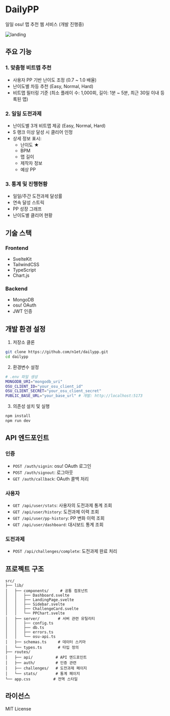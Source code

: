 # DailyPP

일일 osu! 맵 추천 웹 서비스 (개발 진행중)

![landing](https://github.com/user-attachments/assets/f8fb0208-c39b-4d30-96e6-1c2f15b6118f)

## 주요 기능

### 1. 맞춤형 비트맵 추천
- 사용자 PP 기반 난이도 조정 (0.7 ~ 1.0 배율)
- 난이도별 차등 추천 (Easy, Normal, Hard)
- 비트맵 필터링 기준 (최소 플레이 수: 1,000회, 길이: 1분 ~ 5분, 최근 30일 이내 등록된 맵)

### 2. 일일 도전과제
- 난이도별 3개 비트맵 제공 (Easy, Normal, Hard)
- S 랭크 이상 달성 시 클리어 인정
- 상세 정보 표시:
  - 난이도 ★
  - BPM
  - 맵 길이
  - 제작자 정보
  - 예상 PP

### 3. 통계 및 진행현황
- 일일/주간 도전과제 달성률
- 연속 달성 스트릭
- PP 성장 그래프
- 난이도별 클리어 현황

## 기술 스택

### Frontend
- SvelteKit
- TailwindCSS
- TypeScript
- Chart.js

### Backend
- MongoDB
- osu! OAuth
- JWT 인증

## 개발 환경 설정

1. 저장소 클론
~~~bash
git clone https://github.com/n1et/dailypp.git
cd dailypp
~~~

2. 환경변수 설정
~~~bash
# .env 파일 생성
MONGODB_URI="mongodb_uri"
OSU_CLIENT_ID="your_osu_client_id"
OSU_CLIENT_SECRET="your_osu_client_secret"
PUBLIC_BASE_URL="your_base_url" # 개발: http://localhost:5173
~~~

3. 의존성 설치 및 실행
~~~bash
npm install
npm run dev
~~~

## API 엔드포인트

### 인증
- `POST /auth/signin`: osu! OAuth 로그인
- `POST /auth/signout`: 로그아웃
- `GET /auth/callback`: OAuth 콜백 처리

### 사용자
- `GET /api/user/stats`: 사용자의 도전과제 통계 조회
- `GET /api/user/history`: 도전과제 이력 조회
- `GET /api/user/pp-history`: PP 변화 이력 조회
- `GET /api/user/dashboard`: 대시보드 통계 조회

### 도전과제
- `POST /api/challenges/complete`: 도전과제 완료 처리

## 프로젝트 구조
~~~
src/
├── lib/
│   ├── components/     # 공통 컴포넌트
│   │   ├── Dashboard.svelte
│   │   ├── LandingPage.svelte
│   │   ├── Sidebar.svelte
│   │   ├── ChallengeCard.svelte
│   │   └── PPChart.svelte
│   ├── server/        # 서버 관련 유틸리티
│   │   ├── config.ts
│   │   ├── db.ts
│   │   ├── errors.ts
│   │   └── osu-api.ts
│   ├── schemas.ts     # 데이터 스키마
│   └── types.ts       # 타입 정의
├── routes/
│   ├── api/          # API 엔드포인트
│   ├── auth/         # 인증 관련
│   ├── challenges/   # 도전과제 페이지
│   └── stats/        # 통계 페이지
└── app.css          # 전역 스타일
~~~

## 라이선스

MIT License
